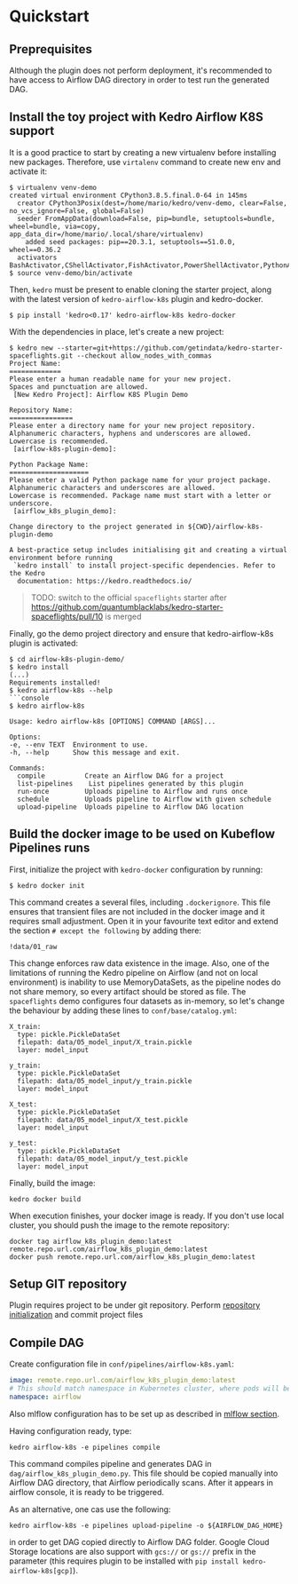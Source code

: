 # Quickstart

## Preprequisites

Although the plugin does not perform deployment, it's recommended to have access to Airflow DAG directory in order to test run the generated DAG.

## Install the toy project with Kedro Airflow K8S support

It is a good practice to start by creating a new virtualenv before installing new packages. Therefore, use `virtalenv` 
command to create new env and activate it:

```console
$ virtualenv venv-demo
created virtual environment CPython3.8.5.final.0-64 in 145ms
  creator CPython3Posix(dest=/home/mario/kedro/venv-demo, clear=False, no_vcs_ignore=False, global=False)
  seeder FromAppData(download=False, pip=bundle, setuptools=bundle, wheel=bundle, via=copy, app_data_dir=/home/mario/.local/share/virtualenv)
    added seed packages: pip==20.3.1, setuptools==51.0.0, wheel==0.36.2
  activators BashActivator,CShellActivator,FishActivator,PowerShellActivator,PythonActivator,XonshActivator
$ source venv-demo/bin/activate
```

Then, `kedro` must be present to enable cloning the starter project, along with the latest version of `kedro-airflow-k8s`
plugin and kedro-docker.
```
$ pip install 'kedro<0.17' kedro-airflow-k8s kedro-docker
```

With the dependencies in place, let's create a new project:

```
$ kedro new --starter=git+https://github.com/getindata/kedro-starter-spaceflights.git --checkout allow_nodes_with_commas
Project Name:
=============
Please enter a human readable name for your new project.
Spaces and punctuation are allowed.
 [New Kedro Project]: Airflow K8S Plugin Demo

Repository Name:
================
Please enter a directory name for your new project repository.
Alphanumeric characters, hyphens and underscores are allowed.
Lowercase is recommended.
 [airflow-k8s-plugin-demo]: 

Python Package Name:
====================
Please enter a valid Python package name for your project package.
Alphanumeric characters and underscores are allowed.
Lowercase is recommended. Package name must start with a letter or underscore.
 [airflow_k8s_plugin_demo]: 

Change directory to the project generated in ${CWD}/airflow-k8s-plugin-demo

A best-practice setup includes initialising git and creating a virtual environment before running
 `kedro install` to install project-specific dependencies. Refer to the Kedro
  documentation: https://kedro.readthedocs.io/
```

> TODO: switch to the official `spaceflights` starter after https://github.com/quantumblacklabs/kedro-starter-spaceflights/pull/10 is merged

Finally, go the demo project directory and ensure that kedro-airflow-k8s plugin is activated:

```console
$ cd airflow-k8s-plugin-demo/
$ kedro install
(...)
Requirements installed!
$ kedro airflow-k8s --help
```console
$ kedro airflow-k8s

Usage: kedro airflow-k8s [OPTIONS] COMMAND [ARGS]...

Options:
-e, --env TEXT  Environment to use.
-h, --help      Show this message and exit.

Commands:
  compile          Create an Airflow DAG for a project
  list-pipelines    List pipelines generated by this plugin
  run-once         Uploads pipeline to Airflow and runs once
  schedule         Uploads pipeline to Airflow with given schedule
  upload-pipeline  Uploads pipeline to Airflow DAG location
```

## Build the docker image to be used on Kubeflow Pipelines runs

First, initialize the project with `kedro-docker` configuration by running:

```
$ kedro docker init
```

This command creates a several files, including `.dockerignore`. This file ensures that transient files are not 
included in the docker image and it requires small adjustment. Open it in your favourite text editor and extend the
section `# except the following` by adding there:

```console
!data/01_raw
```

This change enforces raw data existence in the image. Also, one of the limitations of running the Kedro 
pipeline on Airflow (and not on local environment) is inability to use MemoryDataSets, as the pipeline nodes do not
share memory, so every artifact should be stored as file. The `spaceflights` demo configures four datasets as 
in-memory, so let's change the behaviour by adding these lines to `conf/base/catalog.yml`:

```console
X_train:
  type: pickle.PickleDataSet
  filepath: data/05_model_input/X_train.pickle
  layer: model_input

y_train:
  type: pickle.PickleDataSet
  filepath: data/05_model_input/y_train.pickle
  layer: model_input

X_test:
  type: pickle.PickleDataSet
  filepath: data/05_model_input/X_test.pickle
  layer: model_input

y_test:
  type: pickle.PickleDataSet
  filepath: data/05_model_input/y_test.pickle
  layer: model_input
```

Finally, build the image:

```console
kedro docker build
```

When execution finishes, your docker image is ready. If you don't use local cluster, you should push the image to the remote repository:

```console
docker tag airflow_k8s_plugin_demo:latest remote.repo.url.com/airflow_k8s_plugin_demo:latest
docker push remote.repo.url.com/airflow_k8s_plugin_demo:latest
```

## Setup GIT repository

Plugin requires project to be under git repository. Perform [repository initialization](https://git-scm.com/docs/git-init) and commit project files  

## Compile DAG

Create configuration file in `conf/pipelines/airflow-k8s.yaml`:

```yaml
image: remote.repo.url.com/airflow_k8s_plugin_demo:latest
# This should match namespace in Kubernetes cluster, where pods will be created
namespace: airflow
```

Also mlflow configuration has to be set up as described in [mlflow section](./03_mlflow.md).

Having configuration ready, type:

```console
kedro airflow-k8s -e pipelines compile
```

This command compiles pipeline and generates DAG in `dag/airflow_k8s_plugin_demo.py`. This file should be copied manually into Airflow DAG
directory, 
that Airflow periodically scans. After it appears in airflow console, it is ready to be triggered. 

As an alternative, one cas use the following:

```console
kedro airflow-k8s -e pipelines upload-pipeline -o ${AIRFLOW_DAG_HOME}
```

in order to get DAG copied directly to Airflow DAG folder. Google Cloud Storage locations are also support with `gcs://`
or `gs://` prefix in the parameter (this requires plugin to be installed with `pip install kedro-airflow-k8s[gcp]`).